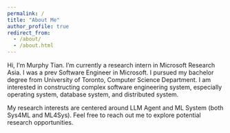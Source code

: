 ```yaml
---
permalink: /
title: "About Me"
author_profile: true
redirect_from: 
  - /about/
  - /about.html
---
```

Hi, I’m Murphy Tian.
I’m currently a research intern in Microsoft Research Asia. I was a prev Software Engineer in Microsoft. I pursued my bachelor degree from University of Toronto, Computer Science Department.
I am interested in constructing complex software engineering system, especially operating system, database system, and distributed system.

My research interests are centered around LLM Agent and ML System (both Sys4ML and ML4Sys). Feel free to reach out me to explore potential research opportunities.